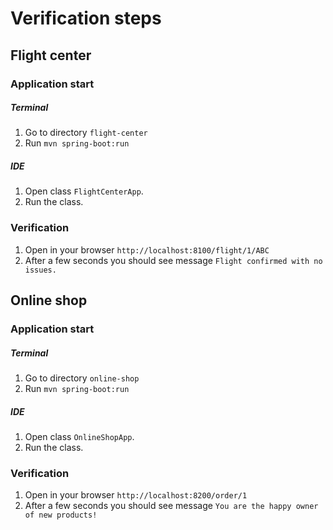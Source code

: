 # Verification steps
## Flight center
### Application start
##### Terminal 
1. Go to directory `flight-center` 
2. Run `mvn spring-boot:run`

##### IDE
1. Open class `FlightCenterApp`.
2. Run the class.

### Verification
1. Open in your browser `http://localhost:8100/flight/1/ABC`
2. After a few seconds you should see message `Flight confirmed with no issues.` 

## Online shop
### Application start
##### Terminal 
1. Go to directory `online-shop` 
2. Run `mvn spring-boot:run`

##### IDE
1. Open class `OnlineShopApp`.
2. Run the class.

### Verification
1. Open in your browser `http://localhost:8200/order/1`
2. After a few seconds you should see message `You are the happy owner of new products!` 